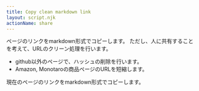 ```yaml
---
title: Copy clean markdown link
layout: script.njk
actionName: share
---
```


ページのリンクをmarkdown形式でコピーします。
ただし、人に共有することを考えて、URLのクリーン処理を行います。

- github以外のページで、ハッシュの削除を行います。
- Amazon, Monotaroの商品ページのURLを短縮します。

現在のページのリンクをmarkdown形式でコピーします。
